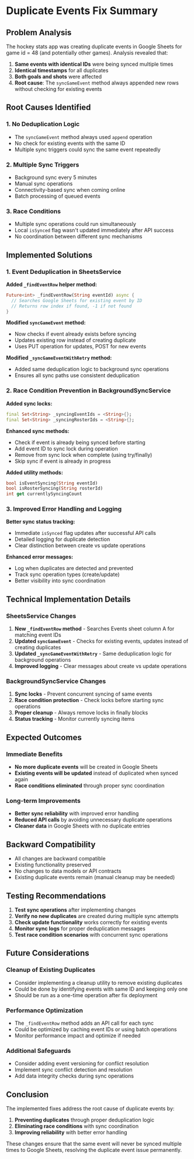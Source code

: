 # Duplicate Events Fix Summary

## Problem Analysis

The hockey stats app was creating duplicate events in Google Sheets for game id = 48 (and potentially other games). Analysis revealed that:

1. **Same events with identical IDs** were being synced multiple times
2. **Identical timestamps** for all duplicates
3. **Both goals and shots** were affected
4. **Root cause**: The `syncGameEvent` method always appended new rows without checking for existing events

## Root Causes Identified

### 1. No Deduplication Logic
- The `syncGameEvent` method always used `append` operation
- No check for existing events with the same ID
- Multiple sync triggers could sync the same event repeatedly

### 2. Multiple Sync Triggers
- Background sync every 5 minutes
- Manual sync operations
- Connectivity-based sync when coming online
- Batch processing of queued events

### 3. Race Conditions
- Multiple sync operations could run simultaneously
- Local `isSynced` flag wasn't updated immediately after API success
- No coordination between different sync mechanisms

## Implemented Solutions

### 1. Event Deduplication in SheetsService

**Added `_findEventRow` helper method:**
```dart
Future<int> _findEventRow(String eventId) async {
  // Searches Google Sheets for existing event by ID
  // Returns row index if found, -1 if not found
}
```

**Modified `syncGameEvent` method:**
- Now checks if event already exists before syncing
- Updates existing row instead of creating duplicate
- Uses PUT operation for updates, POST for new events

**Modified `_syncGameEventWithRetry` method:**
- Added same deduplication logic to background sync operations
- Ensures all sync paths use consistent deduplication

### 2. Race Condition Prevention in BackgroundSyncService

**Added sync locks:**
```dart
final Set<String> _syncingEventIds = <String>{};
final Set<String> _syncingRosterIds = <String>{};
```

**Enhanced sync methods:**
- Check if event is already being synced before starting
- Add event ID to sync lock during operation
- Remove from sync lock when complete (using try/finally)
- Skip sync if event is already in progress

**Added utility methods:**
```dart
bool isEventSyncing(String eventId)
bool isRosterSyncing(String rosterId)
int get currentlySyncingCount
```

### 3. Improved Error Handling and Logging

**Better sync status tracking:**
- Immediate `isSynced` flag updates after successful API calls
- Detailed logging for duplicate detection
- Clear distinction between create vs update operations

**Enhanced error messages:**
- Log when duplicates are detected and prevented
- Track sync operation types (create/update)
- Better visibility into sync coordination

## Technical Implementation Details

### SheetsService Changes

1. **New `_findEventRow` method** - Searches Events sheet column A for matching event IDs
2. **Updated `syncGameEvent`** - Checks for existing events, updates instead of creating duplicates
3. **Updated `_syncGameEventWithRetry`** - Same deduplication logic for background operations
4. **Improved logging** - Clear messages about create vs update operations

### BackgroundSyncService Changes

1. **Sync locks** - Prevent concurrent syncing of same events
2. **Race condition protection** - Check locks before starting sync operations
3. **Proper cleanup** - Always remove locks in finally blocks
4. **Status tracking** - Monitor currently syncing items

## Expected Outcomes

### Immediate Benefits
- **No more duplicate events** will be created in Google Sheets
- **Existing events will be updated** instead of duplicated when synced again
- **Race conditions eliminated** through proper sync coordination

### Long-term Improvements
- **Better sync reliability** with improved error handling
- **Reduced API calls** by avoiding unnecessary duplicate operations
- **Cleaner data** in Google Sheets with no duplicate entries

## Backward Compatibility

- All changes are backward compatible
- Existing functionality preserved
- No changes to data models or API contracts
- Existing duplicate events remain (manual cleanup may be needed)

## Testing Recommendations

1. **Test sync operations** after implementing changes
2. **Verify no new duplicates** are created during multiple sync attempts
3. **Check update functionality** works correctly for existing events
4. **Monitor sync logs** for proper deduplication messages
5. **Test race condition scenarios** with concurrent sync operations

## Future Considerations

### Cleanup of Existing Duplicates
- Consider implementing a cleanup utility to remove existing duplicates
- Could be done by identifying events with same ID and keeping only one
- Should be run as a one-time operation after fix deployment

### Performance Optimization
- The `_findEventRow` method adds an API call for each sync
- Could be optimized by caching event IDs or using batch operations
- Monitor performance impact and optimize if needed

### Additional Safeguards
- Consider adding event versioning for conflict resolution
- Implement sync conflict detection and resolution
- Add data integrity checks during sync operations

## Conclusion

The implemented fixes address the root cause of duplicate events by:
1. **Preventing duplicates** through proper deduplication logic
2. **Eliminating race conditions** with sync coordination
3. **Improving reliability** with better error handling

These changes ensure that the same event will never be synced multiple times to Google Sheets, resolving the duplicate event issue permanently.
